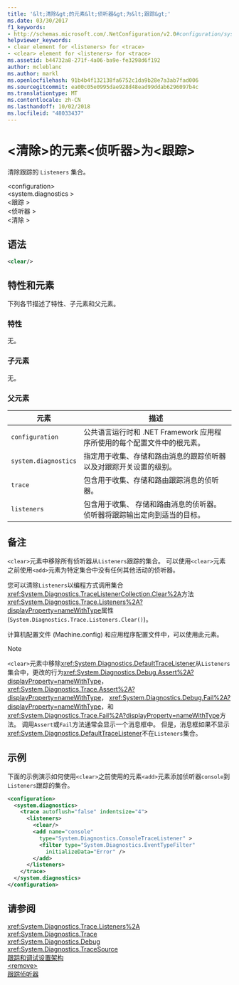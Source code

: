 ```yaml
---
title: '&lt;清除&gt;的元素&lt;侦听器&gt;为&lt;跟踪&gt;'
ms.date: 03/30/2017
f1_keywords:
- http://schemas.microsoft.com/.NetConfiguration/v2.0#configuration/system.diagnostics/trace/listeners/clear
helpviewer_keywords:
- clear element for <listeners> for <trace>
- <clear> element for <listeners> for <trace>
ms.assetid: b44732a8-271f-4a06-ba9e-fe3298d6f192
author: mcleblanc
ms.author: markl
ms.openlocfilehash: 91b4b4f132138fa6752c1da9b28e7a3ab7fad006
ms.sourcegitcommit: ea00c05e0995dae928d48ead99ddab6296097b4c
ms.translationtype: MT
ms.contentlocale: zh-CN
ms.lasthandoff: 10/02/2018
ms.locfileid: "48033437"
---
```

# <a name="ltcleargt-element-for-ltlistenersgt-for-lttracegt"></a>&lt;清除&gt;的元素&lt;侦听器&gt;为&lt;跟踪&gt;
清除跟踪的 `Listeners` 集合。  
  
 \<configuration>  
\<system.diagnostics >  
\<跟踪 >  
\<侦听器 >  
\<清除 >  
  
## <a name="syntax"></a>语法  
  
```xml  
<clear/>  
```  
  
## <a name="attributes-and-elements"></a>特性和元素  
 下列各节描述了特性、子元素和父元素。  
  
### <a name="attributes"></a>特性  
 无。  
  
### <a name="child-elements"></a>子元素  
 无。  
  
### <a name="parent-elements"></a>父元素  
  
|元素|描述|  
|-------------|-----------------|  
|`configuration`|公共语言运行时和 .NET Framework 应用程序所使用的每个配置文件中的根元素。|  
|`system.diagnostics`|指定用于收集、存储和路由消息的跟踪侦听器以及对跟踪开关设置的级别。|  
|`trace`|包含用于收集、存储和路由跟踪消息的侦听器。|  
|`listeners`|包含用于收集、 存储和路由消息的侦听器。 侦听器将跟踪输出定向到适当的目标。|  
  
## <a name="remarks"></a>备注  
 `<clear>`元素中移除所有侦听器从`Listeners`跟踪的集合。 可以使用`<clear>`元素之前使用`<add>`元素为特定集合中没有任何其他活动的侦听器。  
  
 您可以清除`Listeners`以编程方式调用集合<xref:System.Diagnostics.TraceListenerCollection.Clear%2A>方法<xref:System.Diagnostics.Trace.Listeners%2A?displayProperty=nameWithType>属性 (`System.Diagnostics.Trace.Listeners.Clear()`)。  
  
 计算机配置文件 (Machine.config) 和应用程序配置文件中，可以使用此元素。  
  
> [!NOTE]
>  `<clear>`元素中移除<xref:System.Diagnostics.DefaultTraceListener>从`Listeners`集合中，更改的行为<xref:System.Diagnostics.Debug.Assert%2A?displayProperty=nameWithType>， <xref:System.Diagnostics.Trace.Assert%2A?displayProperty=nameWithType>， <xref:System.Diagnostics.Debug.Fail%2A?displayProperty=nameWithType>，和<xref:System.Diagnostics.Trace.Fail%2A?displayProperty=nameWithType>方法。 调用`Assert`或`Fail`方法通常会显示一个消息框中。 但是，消息框如果不显示<xref:System.Diagnostics.DefaultTraceListener>不在`Listeners`集合。  
  
## <a name="example"></a>示例  
 下面的示例演示如何使用`<clear>`之前使用的元素`<add>`元素添加侦听器`console`到`Listeners`跟踪的集合。  
  
```xml  
<configuration>  
  <system.diagnostics>  
    <trace autoflush="false" indentsize="4">  
      <listeners>  
        <clear/>  
        <add name="console"   
          type="System.Diagnostics.ConsoleTraceListener" >  
          <filter type="System.Diagnostics.EventTypeFilter"   
            initializeData="Error" />  
        </add>  
      </listeners>  
    </trace>  
  </system.diagnostics>  
</configuration>   
```  
  
## <a name="see-also"></a>请参阅  
 <xref:System.Diagnostics.Trace.Listeners%2A>  
 <xref:System.Diagnostics.Trace>  
 <xref:System.Diagnostics.Debug>  
 <xref:System.Diagnostics.TraceSource>  
 [跟踪和调试设置架构](../../../../../docs/framework/configure-apps/file-schema/trace-debug/index.md)  
 [\<remove>](../../../../../docs/framework/configure-apps/file-schema/trace-debug/remove-element-for-listeners-for-trace.md)  
 [跟踪侦听器](../../../../../docs/framework/debug-trace-profile/trace-listeners.md)
